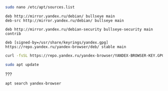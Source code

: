    ```bash
   sudo nano /etc/apt/sources.list
   ```
   ```
   deb http://mirror.yandex.ru/debian/ bullseye main
   deb-src http://mirror.yandex.ru/debian/ bullseye main
   ```
   ```
   deb http://mirror.yandex.ru/debian-security bullseye-security main contrib
   ```
   ```
   deb [signed-by=/usr/share/keyrings/yandex.gpg] https://repo.yandex.ru/yandex-browser/deb/ stable main
   ```
   ```bash
   curl -fsSL https://repo.yandex.ru/yandex-browser/YANDEX-BROWSER-KEY.GPG | sudo gpg --dearmor -o /usr/share/keyrings/yandex.gpg
   ```
   ```bash
   sudo apt update
   ```

  
   ???
   ```bash
   apt search yandex-browser
   ```



